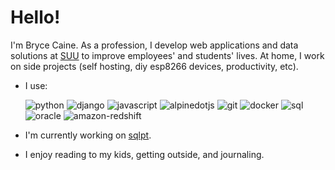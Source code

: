 # Hello!
I'm Bryce Caine. As a profession, I develop web applications and data solutions at [SUU](https://www.suu.edu) to improve employees' and students' lives. At home, I work on side projects (self hosting, diy esp8266 devices, productivity, etc).

- I use:

  <img alt="python" src="https://img.shields.io/badge/python-gray?logo=python&logoColor=white" />
  <img alt="django" src="https://img.shields.io/badge/django-gray?logo=django&logoColor=white" />
  <img alt="javascript" src="https://img.shields.io/badge/javascript-gray?logo=javascript&logoColor=white" />
  <img alt="alpinedotjs" src="https://img.shields.io/badge/alpine.js-gray?logo=alpinedotjs&logoColor=white" />
  <img alt="git" src="https://img.shields.io/badge/git-gray?logo=git&logoColor=white" />
  <img alt="docker" src="https://img.shields.io/badge/docker-gray?logo=docker&logoColor=white" />
  <img alt="sql" src="https://img.shields.io/badge/sql-gray?logo=sql&logoColor=white" />
  <img alt="oracle" src="https://img.shields.io/badge/oracle-gray?logo=oracle&logoColor=white" />
  <img alt="amazon-redshift" src="https://img.shields.io/badge/redshift-gray?logo=amazon-redshift&logoColor=white" />
  
- I'm currently working on [sqlpt](https://github.com/brycecaine/sqlpt).
- I enjoy reading to my kids, getting outside, and journaling.
